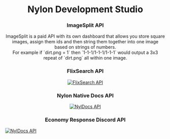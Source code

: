 # <div align="center">Nylon Development Studio</div>

### <div align="center">ImageSplit API</div>
<p align="center"> ImageSplit is a paid API with its own dashboard that allows you store square images, assign them ids and then string them together into one image based on strings of numbers. <br>
For example if `dirt.png = 1` then `1-1-1/1-1-1/1-1-1` would output a 3x3 repeat of `dirt.png` all within one image. </p>

### <div align="center">FlixSearch API</div>
<div align="center"> 
  
  [![FlixSearch API](https://github-readme-stats.vercel.app/api/pin/?username=NylonDevStudio&repo=FlixSearch-API&show_owner=true&theme=radical)](https://github.com/NylonDevStudio/FlixSearch-api)

### <div align="center">Nylon Native Docs API</div>
  
[![NylDocs API](https://github-readme-stats.vercel.app/api/pin/?username=NylonDevStudio&repo=NylDocs-API&show_owner=true&theme=radical)](https://github.com/NylonDevStudio/NylDocs-api) </div>

### <div align="center">Economy Response Discord API</div>
  
[![NylDocs API](https://github-readme-stats.vercel.app/api/pin/?username=NylonDevStudio&repo=Economy-Responses-Discord-API&show_owner=true&theme=radical)](https://github.com/NylonDevStudio/Economy-Responses-Discord-API)</div>

